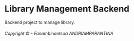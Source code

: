 # Library Management Backend

Backend project to manage library.

###### *Copyright © - Fanambinantsoa ANDRIAMPARANTINA*
